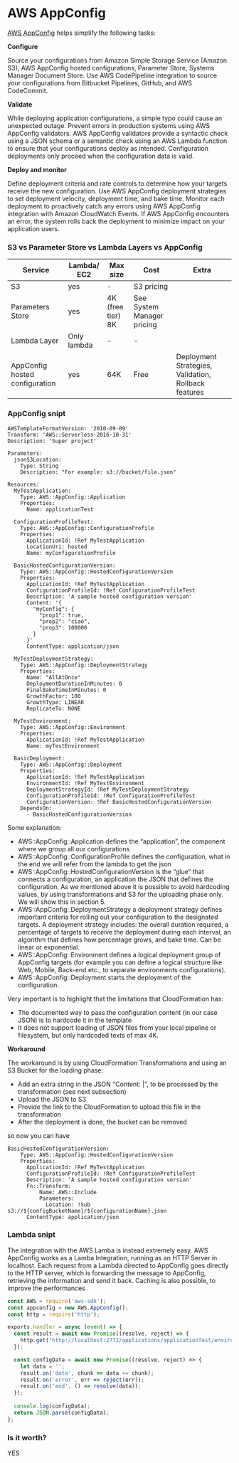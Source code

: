 # AWS AppConfig #

[AWS AppConfig](https://docs.aws.amazon.com/appconfig/latest/userguide/what-is-appconfig.html) helps simplify the following tasks:

**Configure**

Source your configurations from Amazon Simple Storage Service (Amazon S3), AWS AppConfig hosted configurations, Parameter Store, Systems Manager Document Store. Use AWS CodePipeline integration to source your configurations from Bitbucket Pipelines, GitHub, and AWS CodeCommit.

**Validate**

While deploying application configurations, a simple typo could cause an unexpected outage. Prevent errors in production systems using AWS AppConfig validators. AWS AppConfig validators provide a syntactic check using a JSON schema or a semantic check using an AWS Lambda function to ensure that your configurations deploy as intended. Configuration deployments only proceed when the configuration data is valid.

**Deploy and monitor**

Define deployment criteria and rate controls to determine how your targets receive the new configuration. Use AWS AppConfig deployment strategies to set deployment velocity, deployment time, and bake time. Monitor each deployment to proactively catch any errors using AWS AppConfig integration with Amazon CloudWatch Events. If AWS AppConfig encounters an error, the system rolls back the deployment to minimize impact on your application users.

### S3 vs Parameter Store vs Lambda Layers vs AppConfig  ###

| Service | Lambda/ EC2 | Max size | Cost  | Extra |
| --------|---------|-------|----------|-------|
| S3 | yes | - | S3 pricing |     | 
| Parameters Store | yes | 4K (free tier) 8K | See System Manager pricing | |
| Lambda Layer | Only lambda | - | - | |
| AppConfig hosted configuration | yes | 64K | Free | Deployment Strategies, Validation, Rollback features |

### AppConfig snipt ###

```
AWSTemplateFormatVersion: '2010-09-09' 
Transform: 'AWS::Serverless-2016-10-31' 
Description: 'Super project' 

Parameters: 
  jsonS3Location: 
    Type: String 
    Description: "For example: s3://bucket/file.json" 

Resources: 
  MyTestApplication: 
    Type: AWS::AppConfig::Application 
    Properties:  
      Name: applicationTest 

  ConfigurationProfileTest: 
    Type: AWS::AppConfig::ConfigurationProfile 
    Properties:  
      ApplicationId: !Ref MyTestApplication 
      LocationUri: hosted 
      Name: myConfigurationProfile 

  BasicHostedConfigurationVersion: 
    Type: AWS::AppConfig::HostedConfigurationVersion 
    Properties: 
      ApplicationId: !Ref MyTestApplication 
      ConfigurationProfileId: !Ref ConfigurationProfileTest 
      Description: 'A sample hosted configuration version' 
      Content: '{ 
        "myConfig": { 
          "prop1": true, 
          "prop2": "ciao", 
          "prop3": 100000 
        } 
      }' 
      ContentType: application/json 

  MyTestDeploymentStrategy: 
    Type: AWS::AppConfig::DeploymentStrategy 
    Properties: 
      Name: "AllAtOnce" 
      DeploymentDurationInMinutes: 0 
      FinalBakeTimeInMinutes: 0 
      GrowthFactor: 100 
      GrowthType: LINEAR 
      ReplicateTo: NONE 

  MyTestEnvironment: 
    Type: AWS::AppConfig::Environment 
    Properties: 
      ApplicationId: !Ref MyTestApplication 
      Name: myTestEnvironment 

  BasicDeployment: 
    Type: AWS::AppConfig::Deployment 
    Properties: 
      ApplicationId: !Ref MyTestApplication 
      EnvironmentId: !Ref MyTestEnvironment 
      DeploymentStrategyId: !Ref MyTestDeploymentStrategy 
      ConfigurationProfileId: !Ref ConfigurationProfileTest 
      ConfigurationVersion: !Ref BasicHostedConfigurationVersion 
    DependsOn:  
      - BasicHostedConfigurationVersion 
```

Some explanation: 

* AWS::AppConfig::Application defines the “application”, the component where we group all our configurations 
* AWS::AppConfig::ConfigurationProfile defines the configuration, what in the end we will refer from the lambda to get the json 
* AWS::AppConfig::HostedConfigurationVersion is the “glue” that connects a configuration, an application the JSON that defines the configuration. As we mentioned above it is possible to avoid hardcoding values, by using transformations and S3 for the uploading phase only. We will show this in section 5. 
* AWS::AppConfig::DeploymentStrategy a deployment strategy defines important criteria for rolling out your configuration to the designated targets. A deployment strategy includes: the overall duration required, a percentage of targets to receive the deployment during each interval, an algorithm that defines how percentage grows, and bake time. Can be linear or exponential. 
* AWS::AppConfig::Environment defines a logical deployment group of AppConfig targets (for example you can define a logical structure like Web, Mobile, Back-end etc., to separate environments configurations). 
* AWS::AppConfig::Deployment starts the deployment of the configuration. 

Very important is to highlight that the limitations that CloudFormation has: 

* The documented way to pass the configuration content (in our case JSON) is to hardcode it in the template  
* It does not support loading of JSON files from your local pipeline or filesystem, but only hardcoded texts of max 4K.

**Workaround**

The workaround is by using CloudFormation Transformations and using an S3 Bucket for the loading phase:

* Add an extra string in the JSON "Content: |", to be processed by the transformation (see next subsection) 
* Upload the JSON to S3
* Provide the link to the CloudFormation to upload this file in the transformation 
* After the deployment is done, the bucket can be removed 

so now you can have 

```
BasicHostedConfigurationVersion: 
    Type: AWS::AppConfig::HostedConfigurationVersion 
    Properties: 
      ApplicationId: !Ref MyTestApplication 
      ConfigurationProfileId: !Ref ConfigurationProfileTest 
      Description: 'A sample hosted configuration version' 
      Fn::Transform: 
          Name: AWS::Include 
          Parameters: 
            Location: !Sub s3://${configBucketName}/${configurationName}.json 
      ContentType: application/json 

```

### Lambda snipt ###

The integration with the AWS Lamba is instead extremely easy. AWS AppConfig works as a Lamba Integration, running as an HTTP Server in localhost. Each request from a Lambda directed to AppConfig goes directly to the HTTP server, which is forwarding the message to AppConfig, retrieving the information and send it back. Caching is also possible, to improve the performances

```javascript
const AWS = require('aws-sdk'); 
const appconfig = new AWS.AppConfig(); 
const http = require('http'); 

exports.handler = async (event) => { 
  const result = await new Promise((resolve, reject) => { 
    http.get("http://localhost:2772/applications/applicationTest/environments/ myTestEnvironment/configurations/myConfigurationProfile", resolve); 
  }); 

  const configData = await new Promise((resolve, reject) => { 
    let data = ''; 
    result.on('data', chunk => data += chunk); 
    result.on('error', err => reject(err)); 
    result.on('end', () => resolve(data)); 
  }); 
 
  console.log(configData); 
  return JSON.parse(configData); 
}; 
```

### Is it worth? ###

YES